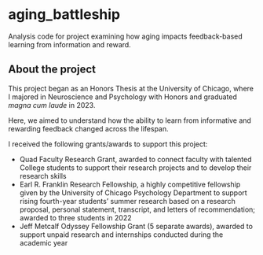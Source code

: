 # aging_battleship
Analysis code for project examining how aging impacts feedback-based learning from information and reward.

## About the project
This project began as an Honors Thesis at the University of Chicago, where I majored in Neuroscience and Psychology with Honors and graduated *magna cum laude* in 2023. 

Here, we aimed to understand how the ability to learn from informative and rewarding feedback changed across the lifespan. 

I received the following grants/awards to support this project:
- Quad Faculty Research Grant, awarded to connect faculty with talented College students to support their research projects and to develop their research skills
- Earl R. Franklin Research Fellowship, a highly competitive fellowship given by the University of Chicago Psychology Department to support rising fourth-year students’ summer research based on a research proposal, personal statement, transcript, and letters of recommendation; awarded to three students in 2022 
- Jeff Metcalf Odyssey Fellowship Grant (5 separate awards), awarded to support unpaid research and internships conducted during the academic year 

